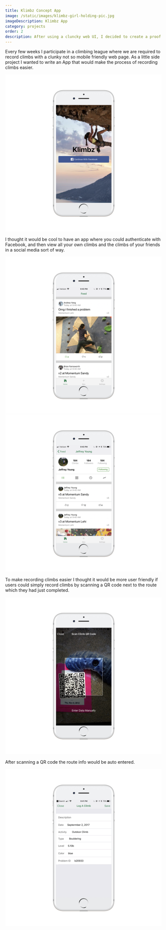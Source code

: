 ```yaml
---
title: Klimbz Concept App
image: /static/images/klimbz-girl-holding-pic.jpg
imageDescription: Klimbz App
category: projects
order: 2
description: After using a cluncky web UI, I decided to create a proof of concept native app with a better user experience.
---
```


Every few weeks I participate in a climbing league where we are required to record climbs with a clunky not so mobile friendly web page.  As a little side project I wanted to write an App that would make the process of recording climbs easier.

![Landing Page](/static/images/klimbz-img1.png)

I thought it would be cool to have an app where you could authenticate with Facebook, and then view all your own climbs and the climbs of your friends in a social media sort of way.

![Feed Screen Shot](/static/images/klimbz-img2.png)
![Profile screen](/static/images/klimbz-img3.png)

To make recording climbs easier I thought it would be more user friendly if users could simply record climbs by scanning a QR code next to the route which they had just completed.

![Profile screen](/static/images/klimbz-img4.png)

After scanning a QR code the route info would be auto entered.

![Profile screen](/static/images/klimbz-img5.png)